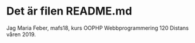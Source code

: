 <h1>  Det är filen README.md </h1>

Jag Maria Feber, mafs18, kurs OOPHP Webbprogrammering  120 Distans våren 2019.
